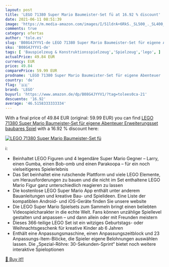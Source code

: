 ```yaml
---
layout: post
title: 'LEGO 71380 Super Mario Baumeister-Set fü at 16.92 % discount'
date: 2021-06-11 08:51:39
image: 'https://m.media-amazon.com/images/I/51ldrA+6RkS._SL500_._SL400_.jpg'
comments: true
category: ofertas
author: 'tole.es'
slug: 'B08G4JYYV1-de LEGO 71380 Super Mario Baumeister-Set für eigene Abenteuer...'
sku: 'B08G4JYYV1-de'
tags: [ 'Bauspielzeug & Konstruktionsspielzeug','Spielzeug','lego', ]
actualPrice: 49.84 EUR
currency: EUR
price: 49.84
comparePrice: 59.99 EUR
prodname: 'LEGO 71380 Super Mario Baumeister-Set für eigene Abenteuer  Erweiterungsset  baubares Spiel'
country: 'de'
flag: '🇩🇪'
brand: 'LEGO'
buyurl: 'https://www.amazon.de/dp/B08G4JYYV1/?tag=tolees0ca-21'
descuento: '16.92'
average: '46.5158333333334'
---
```


With a final price of 49.84 EUR (original: 59.99 EUR) you can find [LEGO 71380 Super Mario Baumeister-Set für eigene Abenteuer  Erweiterungsset  baubares Spiel](https://www.amazon.de/dp/B08G4JYYV1/?tag=tolees0ca-21) with a  16.92 % discount here:

[![LEGO 71380 Super Mario Baumeister-Set fü](https://m.media-amazon.com/images/I/51ldrA+6RkS._SL500_._SL400_.jpg)](https://www.amazon.de/dp/B08G4JYYV1/?tag=tolees0ca-21)

ℹ️:

- Beinhaltet LEGO Figuren und 4 legendäre Super Mario Gegner – Larry, einen Gumba, einen Bob-omb und einen Parakoopa – für ein noch vielseitigeres Spielerlebnis
- Das Set beinhaltet eine rutschende Plattform und viele LEGO Elemente, um Herausforderungen zu bauen und die nicht im Set enthaltene LEGO Mario Figur ganz unterschiedlich reagieren zu lassen
- Die kostenlose LEGO Super Mario App enthält unter anderem Bauanleitungen und kreative Bau- und Spielideen. Eine Liste der kompatiblen Android- und iOS-Geräte finden Sie unsere website
- Die LEGO Super Mario Spielsets zum Sammeln bringt einen beliebten Videospielcharakter in die echte Welt. Fans können unzählige Spiellevel gestalten und anpassen – und dann allein oder mit Freunden meistern
- Dieses 366-teilige LEGO Set ist ein witziges Geburtstags- oder Weihnachtsgeschenk für kreative Kinder ab 6 Jahren
- Enthält eine Anpassungsmaschine, einen Anpassungszeitblock und 23 Anpassungs-Item-Blöcke, die Spieler eigene Belohnungen auswählen lassen. Die „Spezial-Röhre: 30-Sekunden-Sprint“ bietet noch weitere interaktive Spieloptionen

[🛒 Buy it!!](https://www.amazon.de/dp/B08G4JYYV1/?tag=tolees0ca-21)

